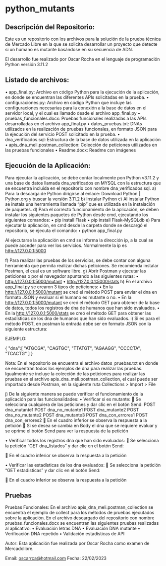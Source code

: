 # python_mutants

## Descripción del Repositorio:

Este es un repositorio con los archivos para la solución de la prueba técnica de Mercado Libre en la que se solicita desarrollar un proyecto que detecte si un humano es mutante basándose en su secuencia de ADN. 

El desarrollo fue realizado por Oscar Rocha en el lenguaje de programación Python versión 3.11.2


## Listado de archivos:
•	app_final.py: Archivo en código Python para la ejecución de la aplicación, en donde se encuentran las diferentes APIs solicitadas en la prueba.
•	configuraciones.py: Archivo en código Python que incluye las configuraciones necesarias para la conexión a la base de datos en el servidor local, y el cual es llamado desde el archivo app_final.py
•	pruebas_funcionales.docx: Pruebas funcionales realizadas a las APIs desarrolladas en el archivo app_final.py
•	datos_pruebas.txt: DNAs utilizados en la realización de pruebas funcionales, en formato JSON para la ejecución del servicio POST solicitado en la prueba.
•	dna_verificados.sql: Estructura de la base de datos utilizada en la aplicación
•	apis_dna_meli.postman_collection: Colección de peticiones utilizados en las pruebas funcionales
•	Readme.docx: Readme con imágenes

## Ejecución de la Aplicación:

Para ejecutar la aplicación, se debe contar localmente pon Python v3.11.2 y una base de datos llamada dna_verificados en MYSQL con la estructura que se encuentra incluida en el repositorio con nombre dna_verificados.sql.
a)	Para la descarga de Python dirigirse al enlace: Download Python | Python.org y buscar la versión 3.11.2
b)	Instalar Python
c)	Al instalar Python se instala una herramienta llamada “pip” que es utilizada en la instalación de paquetes.
d)	Para el correcto funcionamiento de la aplicación, se deben instalar los siguientes paquetes de Python desde cmd, ejecutando los siguientes comandos:
•	pip install Flask
•	pip install Flask-MySQLdb
e)	Para ejecutar la aplicación, en cmd desde la carpeta donde se descargó el repositorio, se ejecuta el comando:
•	python app_final.py
 

Al ejecutarse la aplicación en cmd se informa la dirección ip, a la cual se puede acceder para ver los servicios. Normalmente la ip es http://127.0.0.1:5000
 

f)	Para realizar las pruebas de los servicios, se debe contar con alguna herramienta que permita realizar dichas peticiones. Se recomienda instalar Postman, el cual es un software libre.
g)	Abrir Postman y ejecutar las peticiones o por el navegador apuntando a las siguientes rutas:
•	http://127.0.0.1:5000/mutant
•	http://127.0.0.1:5000/stats
h)	En el archivo app_final.py se crearon 3 tipos de peticiones:
•	En la http://127.0.0.1:5000/mutant se creó el método POST para enviar el dna en formato JSON y evaluar si el humano es mutante o no.
•	En la http://127.0.0.1:5000/mutant se creó el método GET para obtener de la base de datos, todos los registros de dna de humanos que han sido evaluados.
•	En la http://127.0.0.1:5000/stats se creó el método GET para obtener las estadísticas de los dna de humanos que han sido evaluados.
i)	Si es para el método POST, en postman la entrada debe ser en formato JSON con la siguiente estructura:

EJEMPLO:

{
  "dna":[
    "ATGCGA",
    "CAGTGC",
    "TTATGT",
    "AGAAGG",
    "CCCCTA",
    "TCACTG"
  ]
}

Nota: En el repositorio se encuentra el archivo datos_pruebas.txt en donde se encuentran todos los ejemplos de dna para realizar las pruebas. Igualmente se incluye la colección de las peticiones para realizar las pruebas en el archivo apis_dna_meli.postman_collection, el cual puede ser importado desde Postman, en la siguiente ruta Collections > Import > File

j)	De la siguiente manera se puede verificar el funcionamiento de la aplicación para las funcionalidades:
•	Verificar si es mutante:
	Se selecciona cualquiera de las peticiones y dar clic en el botón Send:
POST dna_mutante1
POST dna_no_mutante1
POST dna_mutante2
POST dna_no_mutante2
POST dna_mutante3
POST dna_con_errores1
POST dna_con_errores2
	En el cuadro inferior se observa la respuesta a la petición
	Si se desea se cambia en Body el dna que se requiere evaluar y se oprime el botón Send para ver la respuesta de la petición
 




•	Verificar todos los registros dna que han sido evaluados:
	Se selecciona la petición “GET dna_listados” y dar clic en el botón Send:
 
	En el cuadro inferior se observa la respuesta a la petición

•	Verificar las estadísticas de los dna evaluados:
	Se selecciona la petición “GET estadisticas” y dar clic en el botón Send:
 
	En el cuadro inferior se observa la respuesta a la petición

## Pruebas

Pruebas Funcionales: En el archivo apis_dna_meli.postman_collection se encuentra el ejemplo de collect para los métodos de pruebas ejecutados sobre la aplicación.
En el archivo descargado del repositorio con nombre pruebas_funcionales.docx se encuentran las siguientes pruebas realizadas al aplicativo:
•	Evaluación letras DNA
•	Evaluación DNA mutante
•	Verificación DNA repetido
•	Validación estadísticas de API

Autor:
Esta aplicación fue realizada por Oscar Rocha como examen de Mercadolibre.

Email: oscarrca@hotmail.com
Fecha: 22/02/2023


